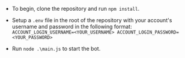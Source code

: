 - To begin, clone the repository and run `npm install`.

- Setup a `.env` file in the root of the repository with your account's username and password in the following format:
  `ACCOUNT_LOGIN_USERNAME=<YOUR_USERNAME> ACCOUNT_LOGIN_PASSWORD=<YOUR_PASSWORD>`

- Run `node .\main.js` to start the bot.
